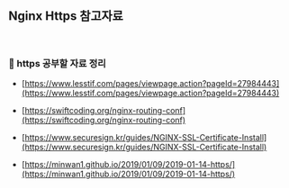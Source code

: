 ## Nginx Https 참고자료

<br>

### :book: https 공부할 자료 정리

* [https://www.lesstif.com/pages/viewpage.action?pageId=27984443](https://www.lesstif.com/pages/viewpage.action?pageId=27984443)

* [https://swiftcoding.org/nginx-routing-conf](https://swiftcoding.org/nginx-routing-conf)

* [https://www.securesign.kr/guides/NGINX-SSL-Certificate-Install](https://www.securesign.kr/guides/NGINX-SSL-Certificate-Install)

* [https://minwan1.github.io/2019/01/09/2019-01-14-https/](https://minwan1.github.io/2019/01/09/2019-01-14-https/)
